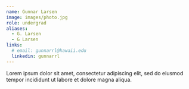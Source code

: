 ```yaml
---
name: Gunnar Larsen
image: images/photo.jpg
role: undergrad
aliases:
  - G. Larsen
  - G Larsen
links:
  # email: gunnarrl@hawaii.edu  
  linkedin: gunnarrl
---
```


Lorem ipsum dolor sit amet, consectetur adipiscing elit, sed do eiusmod tempor incididunt ut labore et dolore magna aliqua.

